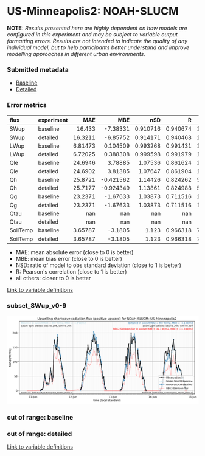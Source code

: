 # US-Minneapolis2: NOAH-SLUCM

**NOTE:** *Results presented here are highly dependent on how models are configured in this experiment and may be subject to variable output formatting errors. Results are not intended to indicate the quality of any individual model, but to help participants better understand and improve modelling approaches in different urban environments.*

### Submitted metadata

- [Baseline](NOAH-SLUCM_US-Minneapolis2_baseline_attrs.md)
- [Detailed](NOAH-SLUCM_US-Minneapolis2_detailed_attrs.md)

### Error metrics

| flux     | experiment   |       MAE |        MBE |        nSD |          R |       5th |      95th |      RMSE |      cRMSE |       AMBE |         1-nSD |          1-R |   nSkewness |   nKurtosis |     Overlap |
|:---------|:-------------|----------:|-----------:|-----------:|-----------:|----------:|----------:|----------:|-----------:|-----------:|--------------:|-------------:|------------:|------------:|------------:|
| SWup     | baseline     |  16.433   |  -7.38331  |   0.910716 |   0.940674 |   1.15179 |  43.7794  |  33.8027  |   0.340632 |   7.38331  |   0.0892853   |   0.0593261  |   0.140016  |    0.268669 |   0.0708004 |
| SWup     | detailed     |  16.3211  |  -6.85752  |   0.914171 |   0.940468 |   1.14532 |  43.1756  |  33.7171  |   0.340899 |   6.85752  |   0.0858302   |   0.0595324  |   0.145985  |    0.279158 |   0.0689544 |
| LWup     | baseline     |   6.81473 |   0.104509 |   0.993268 |   0.991431 |   1.27548 |   3.67584 |   9.47293 |   0.130647 |   0.104509 |   0.00673289  |   0.00856936 |   0.533657  |    0.376043 |   0.054329  |
| LWup     | detailed     |   6.72025 |   0.388308 |   0.999598 |   0.991979 |   1.19968 |   1.37741 |   9.18972 |   0.126636 |   0.388308 |   0.000402751 |   0.00802145 |   0.449562  |    0.329331 |   0.0604604 |
| Qle      | baseline     |  24.6946  |   3.78885  |   1.07536  |   0.861624 |   1.97833 |  21.6045  |  42.6249  |   0.550715 |   3.78885  |   0.0753581   |   0.138376   |   0.0112867 |    0.114915 |   0.0912849 |
| Qle      | detailed     |  24.6902  |   3.81385  |   1.07647  |   0.861904 |   1.97833 |  21.8061  |  42.6184  |   0.550602 |   3.81385  |   0.0764726   |   0.138096   |   0.0124155 |    0.112665 |   0.0912849 |
| Qh       | baseline     |  25.8721  |  -0.421562 |   1.14426  |   0.824262 |   5.96946 |  36.6722  |  41.2354  |   0.650379 |   0.421562 |   0.144261    |   0.175738   |   0.768142  |    0.77357  |   0.13773   |
| Qh       | detailed     |  25.7177  |  -0.924349 |   1.13861  |   0.824988 |   5.57171 |  34.7952  |  40.9876  |   0.64634  |   0.924349 |   0.138613    |   0.175012   |   0.762435  |    0.76814  |   0.139001  |
| Qg       | baseline     |  23.2371  |  -1.67633  |   1.03873  |   0.711516 |  13.9933  |  15.9579  |  34.6502  |   0.775122 |   1.67633  |   0.0387218   |   0.288484   |   0.285541  |    0.012078 |   0.132018  |
| Qg       | detailed     |  23.2371  |  -1.67633  |   1.03873  |   0.711516 |  13.9933  |  15.9579  |  34.6502  |   0.775122 |   1.67633  |   0.0387218   |   0.288484   |   0.285541  |    0.012078 |   0.132018  |
| Qtau     | baseline     | nan       | nan        | nan        | nan        | nan       | nan       | nan       | nan        | nan        | nan           | nan          | nan         |  nan        | nan         |
| Qtau     | detailed     | nan       | nan        | nan        | nan        | nan       | nan       | nan       | nan        | nan        | nan           | nan          | nan         |  nan        | nan         |
| SoilTemp | baseline     |   3.65787 |  -3.1805   |   1.123    |   0.966318 |   7.55017 |   2.89914 |   4.49799 |   0.301292 |   3.1805   |   0.122998    |   0.0336819  |   7.43201   |    0.124641 |   0.278562  |
| SoilTemp | detailed     |   3.65787 |  -3.1805   |   1.123    |   0.966318 |   7.55017 |   2.89914 |   4.49799 |   0.301292 |   3.1805   |   0.122998    |   0.0336819  |   7.43201   |    0.124641 |   0.278562  |

 - MAE: mean absolute error (close to 0 is better)
 - MBE: mean bias error (close to 0 is better)
 - NSD: ratio of model to obs standard deviation (close to 1 is better)
 - R: Pearson's correlation (close to 1 is better)
 - all others: closer to 0 is better

[Link to variable definitions](../modelattrs/variable_definitions.md)

### <a name="subset_swup_v0-9"></a>subset_SWup_v0-9
[![NOAH-SLUCM_US-Minneapolis2_subset_SWup_v0-9.png](NOAH-SLUCM_US-Minneapolis2_subset_SWup_v0-9.png)](NOAH-SLUCM_US-Minneapolis2_subset_SWup_v0-9.png)

### out of range: baseline


### out of range: detailed



[Link to variable definitions](../modelattrs/variable_definitions.md)

